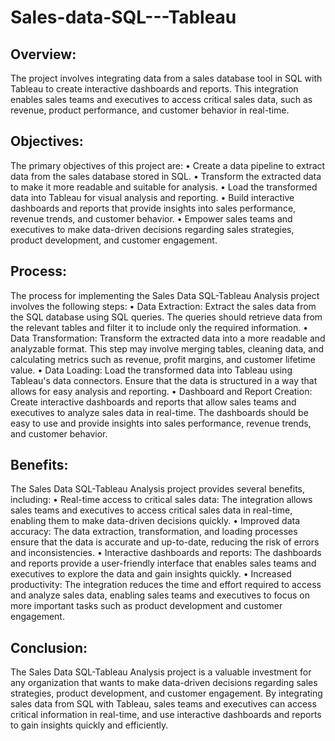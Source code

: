 # Sales-data-SQL---Tableau

## Overview:
The project involves integrating data from a sales database tool in SQL with Tableau to create interactive dashboards and reports. This integration enables sales teams and executives to access critical sales data, such as revenue, product performance, and customer behavior in real-time.

## Objectives:
The primary objectives of this project are:
   •  Create a data pipeline to extract data from the sales database stored in SQL.
   •  Transform the extracted data to make it more readable and suitable for analysis.
   •  Load the transformed data into Tableau for visual analysis and reporting.
   •  Build interactive dashboards and reports that provide insights into sales performance, revenue trends, and customer behavior.
   •  Empower sales teams and executives to make data-driven decisions regarding sales strategies, product development, and customer engagement.

## Process:
The process for implementing the Sales Data SQL-Tableau Analysis project involves the following steps:
   •  Data Extraction: Extract the sales data from the SQL database using SQL queries. The queries should retrieve data from the relevant tables and filter it to include only the required information.
   •  Data Transformation: Transform the extracted data into a more readable and analyzable format. This step may involve merging tables, cleaning data, and calculating metrics such as revenue, profit margins, and customer lifetime value.
   •  Data Loading: Load the transformed data into Tableau using Tableau's data connectors. Ensure that the data is structured in a way that allows for easy analysis and reporting.
   •  Dashboard and Report Creation: Create interactive dashboards and reports that allow sales teams and executives to analyze sales data in real-time. The dashboards should be easy to use and provide insights into sales performance, revenue trends, and customer behavior.

## Benefits:
The Sales Data SQL-Tableau Analysis project provides several benefits, including:
   •  Real-time access to critical sales data: The integration allows sales teams and executives to access critical sales data in real-time, enabling them to make data-driven decisions quickly.
   •  Improved data accuracy: The data extraction, transformation, and loading processes ensure that the data is accurate and up-to-date, reducing the risk of errors and inconsistencies.
   •  Interactive dashboards and reports: The dashboards and reports provide a user-friendly interface that enables sales teams and executives to explore the data and gain insights quickly.
   •  Increased productivity: The integration reduces the time and effort required to access and analyze sales data, enabling sales teams and executives to focus on more important tasks such as product development and customer engagement.
   
## Conclusion:
The Sales Data SQL-Tableau Analysis project is a valuable investment for any organization that wants to make data-driven decisions regarding sales strategies, product development, and customer engagement. By integrating sales data from SQL with Tableau, sales teams and executives can access critical information in real-time, and use interactive dashboards and reports to gain insights quickly and efficiently.
